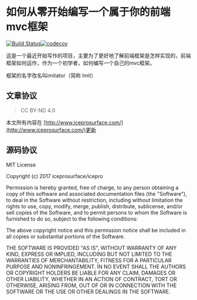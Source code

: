 # 如何从零开始编写一个属于你的前端mvc框架

[![Build Status](https://www.travis-ci.org/iceprosurface/how-to-implement-your-mvc.svg?branch=master)](https://www.travis-ci.org/iceprosurface/how-to-implement-your-mvc)[![codecov](https://codecov.io/gh/iceprosurface/how-to-implement-your-mvc/branch/develop/graph/badge.svg)](https://codecov.io/gh/iceprosurface/how-to-implement-your-mvc)

这是一个最近开始写作的项目，主要为了更好地了解前端框架是怎样实现的，前端框架如何运作，作为一个初学者，如何编写一个自己的mvc框架。

框架的名字改名叫imitator（简称 Imit）

## 文章协议

> CC BY-ND 4.0

本文所有内容在 [http://www.iceprosurface.com/](http://www.iceprosurface.com/)更新

## 源码协议

MIT License

Copyright (c) 2017 iceprosurface/icepro

Permission is hereby granted, free of charge, to any person obtaining a copy
of this software and associated documentation files (the "Software"), to deal
in the Software without restriction, including without limitation the rights
to use, copy, modify, merge, publish, distribute, sublicense, and/or sell
copies of the Software, and to permit persons to whom the Software is
furnished to do so, subject to the following conditions:

The above copyright notice and this permission notice shall be included in all
copies or substantial portions of the Software.

THE SOFTWARE IS PROVIDED "AS IS", WITHOUT WARRANTY OF ANY KIND, EXPRESS OR
IMPLIED, INCLUDING BUT NOT LIMITED TO THE WARRANTIES OF MERCHANTABILITY,
FITNESS FOR A PARTICULAR PURPOSE AND NONINFRINGEMENT. IN NO EVENT SHALL THE
AUTHORS OR COPYRIGHT HOLDERS BE LIABLE FOR ANY CLAIM, DAMAGES OR OTHER
LIABILITY, WHETHER IN AN ACTION OF CONTRACT, TORT OR OTHERWISE, ARISING FROM,
OUT OF OR IN CONNECTION WITH THE SOFTWARE OR THE USE OR OTHER DEALINGS IN THE
SOFTWARE.
